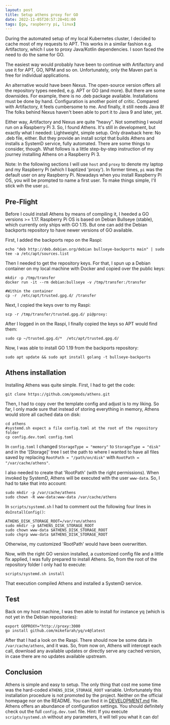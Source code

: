 ```yaml
---
layout: post
title: Setup athens proxy for GO
date: 2022-11-05T20:57:28+01:00
tags: [go, raspberry pi, linux]
---
```


During the automated setup of my local Kubernetes cluster, I decided to cache most of my requests to APT. This works in a similar fashion e.g. Artifactory, which I use to proxy Java/Kotlin dependencies. I soon faced the need to do the same for GO.

The easiest way would probably have been to continue with Artifactory and use it for APT, GO, NPM and so on. Unfortunately, only the Maven part is free for individual applications.

An alternative would have been Nexus. The open-source version offers all the repository types needed, e.g. APT or GO (and more). But there are some downsides. For example, there is no .deb package available. Installations must be done by hand. Configuration is another point of critic. Compared with Artifactory, it feels cumbersome to me. And finally, it still needs Java 8! The folks behind Nexus haven't been able to port it to Java 9 and later, yet.

Either way, Artifactory and Nexus are quite "heavy". Not something I would run on a Raspberry Pi 3. So, I found Athens. It's still in development, but exactly what I needed: Lightweight, simple setup. Only drawback here: No .deb file, either. But they provide an install script that builds Athens and installs a SystemD service, fully automated. There are some things to consider, though. What follows is a little step-by-step instruction of my journey installing Athens on a Raspberry Pi 3.

Note: In the following sections I will use  `host` and `proxy` to denote my laptop and my Raspberry Pi (which I baptized 'proxy'). In former times, `pi` was the default user on any Raspberry Pi. Nowadays when you install Raspberry Pi OS, you will be prompted to name a first user. To make things simple, I'll stick wih the user `pi`.

## Pre-Flight

Before I could install Athens by means of compiling it, I heeded a GO versions >= 1.17. Raspberry Pi OS is based on Debian Bullseye (stable), which currently only ships with GO 1.15. But one can add the Debian backports repository to have newer versions of GO available. 

First, I added the backports repo on the Raspi:

    echo "deb http://deb.debian.org/debian bullseye-backports main" | sudo tee -a /etc/apt/sources.list

Then I needed to get the repository keys. For that, I spun up a Debian container on my local machine with Docker and copied over the public keys:

    mkdir -p /tmp/transfer
    docker run -it --rm debian:bullseye -v /tmp/transfer:/transfer

    #Within the container
    cp -r  /etc/apt/trusted.gpg.d/ /transfer

Next, I copied the keys over to my Raspi:

    scp -r /tmp/transfer/trusted.gpg.d/ pi@proxy:

After I logged in on the Raspi, I finally copied the keys so APT would find them:

    sudo cp ~/trusted.gpg.d/*  /etc/apt/trusted.gpg.d/ 

Now, I was able to install GO 1.19 from the backports repository:

    sudo apt update && sudo apt install golang -t bullseye-backports

## Athens installation

Installing Athens was quite simple. First, I had to get the code:

    git clone https://github.com/gomods/athens.git
    
Then, I had to copy over the template config and adjust is to my liking. So far, I only made sure that instead of storing everything in memory, Athens would store all cached data on disk:

    cd athens
    #systemd.sh expect a file config.toml at the root of the repository folder
    cp config.dev.toml config.toml

In `config.toml` I changed `StorageType = "memory"` to `StorageType = "disk"` and in the '[Storage]' tree I set the path to where I wanted to have all files saved by replacing `RootPath = "/path/on/disk"` with `RootPath = "/var/cache/athens"`.

I also needed to create that 'RootPath' (with the right permissions). When invoked by SystemD, Athens will be executed with the user `www-data`. So, I had to take that into account:

    sudo mkdir -p /var/cache/athens
    sudo chown -R www-data:www-data /var/cache/athens

In `scripts/systemd.sh` I had to comment out the following four lines in `doInstallConfig()`:

    ATHENS_DISK_STORAGE_ROOT=/var/run/athens
    sudo mkdir -p $ATHENS_DISK_STORAGE_ROOT
    sudo chown www-data $ATHENS_DISK_STORAGE_ROOT
    sudo chgrp www-data $ATHENS_DISK_STORAGE_ROOT

Otherwise, my customized 'RootPath' would have been overwritten.

Now, with the right GO version installed, a customized config file and a little fix applied, I was fully prepared to install Athens. So, from the root of the repository folder I only had to execute:

    scripts/systemd.sh install

That execution compiled Athens and installed a SystemD service.

## Test

Back on my host machine, I was then able to install for instance yq (which is not yet in the Debian repositories):

    export GOPROXY="http://proxy:3000
    go install github.com/mikefarah/yq/v4@latest
    
After that I had a look on the Raspi. There should now be some data in `/var/cache/athens`, and it was. So, from now on, Athens will intercept each call, download any available updates or directly serve any cached version, in case there are no updates available upstream.

## Conclusion

Athens is simple and easy to setup. The only thing that cost me some time was the hard-coded `ATHENS_DISK_STORAGE_ROOT` variable. Unfortunately this installation procedure is not promoted by the project. Neither on the official homepage nor on the README. You can find it in [DEVELOPMENT.md](https://github.com/gomods/athens/blob/main/DEVELOPMENT.md) file. Athens offers an abundance of configuration settings. You should definitely check out the full `config.dev.toml` file. Hint: If you execute `scripts/systemd.sh` without any parameters, it will tell you what it can do!

